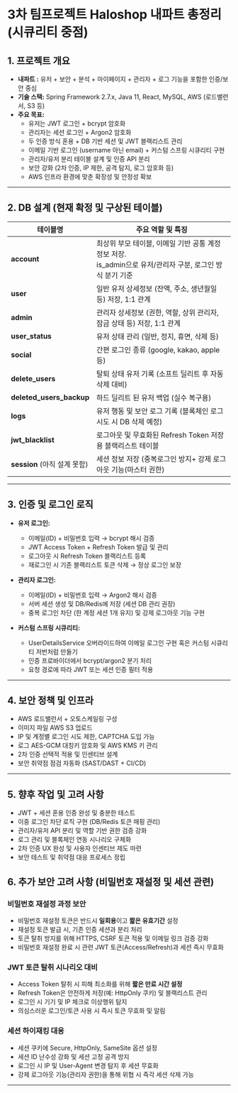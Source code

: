 # 3차 팀프로젝트 Haloshop 내파트 총정리 (시큐리티 중점)

## 1. 프로젝트 개요
- **내파트 :** 유저 + 보안 + 분석 + 마이페이지 + 관리자 + 로그 기능을 포함한 인증/보안 중심
- **기술 스택:** Spring Framework 2.7.x, Java 11, React, MySQL, AWS (로드밸런서, S3 등)
- **주요 목표:**  
  - 유저는 JWT 로그인 + bcrypt 암호화  
  - 관리자는 세션 로그인 + Argon2 암호화  
  - 두 인증 방식 혼용 + DB 기반 세션 및 JWT 블랙리스트 관리  
  - 이메일 기반 로그인 (username 아닌 email) + 커스텀 스프링 시큐리티 구현  
  - 관리자/유저 분리 테이블 설계 및 인증 API 분리  
  - 보안 강화 (2차 인증, IP 제한, 공격 탐지, 로그 암호화 등)  
  - AWS 인프라 환경에 맞춘 확장성 및 안정성 확보

---

## 2. DB 설계 (현재 확정 및 구상된 테이블)

| 테이블명               | 주요 역할 및 특징                                     |
|--------------------|----------------------------------------------|
| **account**           | 최상위 부모 테이블, 이메일 기반 공통 계정 정보 저장. <br> is_admin으로 유저/관리자 구분, 로그인 방식 분기 기준 |
| **user**              | 일반 유저 상세정보 (잔액, 주소, 생년월일 등) 저장, 1:1 관계 |
| **admin**             | 관리자 상세정보 (권한, 역할, 상위 관리자, 잠금 상태 등) 저장, 1:1 관계 |
| **user_status**       | 유저 상태 관리 (일반, 정지, 휴면, 삭제 등)                   |
| **social**            | 간편 로그인 종류 (google, kakao, apple 등)                 |
| **delete_users**      | 탈퇴 상태 유저 기록 (소프트 딜리트 후 자동 삭제 대비)           |
| **deleted_users_backup** | 하드 딜리트 된 유저 백업 (실수 복구용)                       |
| **logs**              | 유저 행동 및 보안 로그 기록 (블록체인 로그 시도 시 DB 삭제 예정)     |
| **jwt_blacklist**     | 로그아웃 및 무효화된 Refresh Token 저장용 블랙리스트 테이블          |
|**session** (아직 설계 못함)  | 세션 정보 저장 (중복로그인 방지+ 강제 로그아웃 기능(마스터 권한)     |
---

## 3. 인증 및 로그인 로직

- **유저 로그인:**  
  - 이메일(ID) + 비밀번호 입력 → bcrypt 해시 검증  
  - JWT Access Token + Refresh Token 발급 및 관리  
  - 로그아웃 시 Refresh Token 블랙리스트 등록  
  - 재로그인 시 기존 블랙리스트 토큰 삭제 → 정상 로그인 보장  

- **관리자 로그인:**  
  - 이메일(ID) + 비밀번호 입력 → Argon2 해시 검증  
  - 서버 세션 생성 및 DB/Redis에 저장 (세션 DB 관리 권장)  
  - 중복 로그인 차단 (한 계정 세션 1개 유지) 및 강제 로그아웃 기능 구현  

- **커스텀 스프링 시큐리티:**  
  - UserDetailsService 오버라이드하여 이메일 로그인 구현 혹은 커스텀 시큐리티 저번처럼 만들기
  - 인증 프로바이더에서 bcrypt/argon2 분기 처리  
  - 요청 경로에 따라 JWT 또는 세션 인증 필터 적용  

---

## 4. 보안 정책 및 인프라

- AWS 로드밸런서 + 오토스케일링 구성  
- 이미지 파일 AWS S3 업로드  
- IP 및 계정별 로그인 시도 제한, CAPTCHA 도입 가능  
- 로그 AES-GCM 대칭키 암호화 및 AWS KMS 키 관리  
- 2차 인증 선택적 적용 및 인센티브 설계  
- 보안 취약점 점검 자동화 (SAST/DAST + CI/CD)  

---

## 5. 향후 작업 및 고려 사항

- JWT + 세션 혼용 인증 완성 및 충분한 테스트  
- 이중 로그인 차단 로직 구현 (DB/Redis 토큰 매핑 관리)  
- 관리자/유저 API 분리 및 역할 기반 권한 검증 강화  
- 로그 관리 및 블록체인 연동 시나리오 구체화  
- 2차 인증 UX 완성 및 사용자 인센티브 제도 마련  
- 보안 테스트 및 취약점 대응 프로세스 정립

## 6. 추가 보안 고려 사항 (비밀번호 재설정 및 세션 관련)

### 비밀번호 재설정 과정 보안  
- 비밀번호 재설정 토큰은 반드시 **일회용**이고 **짧은 유효기간** 설정  
- 재설정 토큰 발급 시, 기존 인증 세션과 분리 처리  
- 토큰 탈취 방지를 위해 HTTPS, CSRF 토큰 적용 및 이메일 링크 검증 강화  
- 비밀번호 재설정 완료 시 관련 JWT 토큰(Access/Refresh)과 세션 즉시 무효화

### JWT 토큰 탈취 시나리오 대비  
- Access Token 탈취 시 피해 최소화를 위해 **짧은 만료 시간 설정**  
- Refresh Token은 안전하게 저장(예: HttpOnly 쿠키) 및 블랙리스트 관리  
- 로그인 시 기기 및 IP 체크로 이상행위 탐지  
- 의심스러운 로그인/토큰 사용 시 즉시 토큰 무효화 및 알림  

### 세션 하이재킹 대응  
- 세션 쿠키에 Secure, HttpOnly, SameSite 옵션 설정  
- 세션 ID 난수성 강화 및 세션 고정 공격 방지  
- 로그인 시 IP 및 User-Agent 변경 탐지 후 세션 무효화  
- 강제 로그아웃 기능(관리자 권한)을 통해 위협 시 즉각 세션 삭제 가능  


---
